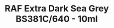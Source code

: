 ---
layout: product
title: "RAF Extra Dark Sea Grey BS381C/640 - 10ml"
price: "330" 
desc: "Acrylic Laquer 10mL"
img_path: "/assets/img/RC295.jpg"
brand: "AK "
available: true
special_offer: false
new: false
soon: false
cat: "020000"
subcat: "020200"
subsubcat: "020201"
sifra: "RC295"
popular: false
---